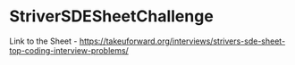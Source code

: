# StriverSDESheetChallenge

Link to the Sheet - https://takeuforward.org/interviews/strivers-sde-sheet-top-coding-interview-problems/
